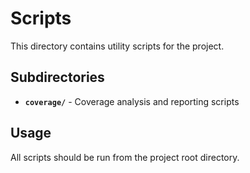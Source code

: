 # Scripts

This directory contains utility scripts for the project.

## Subdirectories

- **`coverage/`** - Coverage analysis and reporting scripts

## Usage

All scripts should be run from the project root directory.
